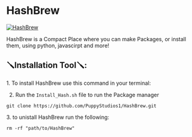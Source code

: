 # HashBrew
[![HashBrew](https://github.com/PuppyStudios1/HashBrew/actions/workflows/main.yml/badge.svg?branch=main)](https://github.com/PuppyStudios1/HashBrew/actions/workflows/main.yml)

HashBrew is a Compact Place where you can make Packages, or install them, using python, javascirpt and more!

<h2>🪛Installation Tool🪛:</h2>

<p>1. To install HashBrew use this command in your terminal:</p>

2. Run the ``Install_Hash.sh`` file to run the Package manager

```
git clone https://github.com/PuppyStudios1/HashBrew.git
```
<P>3. to unistall HashBrew run the following:</P>

```
rm -rf "path/to/HashBrew"
```
